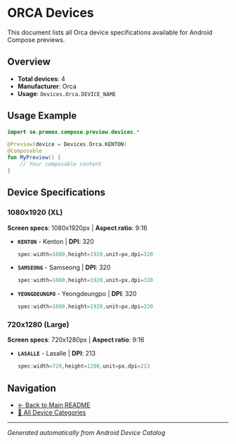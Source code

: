 # ORCA Devices

This document lists all Orca device specifications available for Android Compose previews.

## Overview

- **Total devices**: 4
- **Manufacturer**: Orca
- **Usage**: `Devices.Orca.DEVICE_NAME`

## Usage Example

```kotlin
import se.premex.compose.preview.devices.*

@Preview(device = Devices.Orca.KENTON)
@Composable
fun MyPreview() {
    // Your composable content
}
```

## Device Specifications

### 1080x1920 (XL)

**Screen specs**: 1080x1920px | **Aspect ratio**: 9:16

- **`KENTON`** - Kenton | **DPI**: 320
  ```kotlin
  spec:width=1080,height=1920,unit=px,dpi=320
  ```

- **`SAMSEONG`** - Samseong | **DPI**: 320
  ```kotlin
  spec:width=1080,height=1920,unit=px,dpi=320
  ```

- **`YEONGDEUNGPO`** - Yeongdeungpo | **DPI**: 320
  ```kotlin
  spec:width=1080,height=1920,unit=px,dpi=320
  ```

### 720x1280 (Large)

**Screen specs**: 720x1280px | **Aspect ratio**: 9:16

- **`LASALLE`** - Lasalle | **DPI**: 213
  ```kotlin
  spec:width=720,height=1280,unit=px,dpi=213
  ```

## Navigation

- [← Back to Main README](../../README.md)
- [📱 All Device Categories](../README.md)

---
*Generated automatically from Android Device Catalog*
